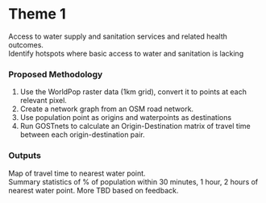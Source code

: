 # Theme 1
Access to water supply and sanitation services and related health outcomes.  
Identify hotspots where basic access to water and sanitation is lacking 

### Proposed Methodology
1. Use the WorldPop raster data (1km grid), convert it to points at each relevant pixel.
2. Create a network graph from an OSM road network.
3. Use population point as origins and waterpoints as destinations
4. Run GOSTnets to calculate an Origin-Destination matrix of travel time between each origin-destination pair.

### Outputs
Map of travel time to nearest water point.  
Summary statistics of % of population within 30 minutes, 1 hour, 2 hours of nearest water point.
More TBD based on feedback.

